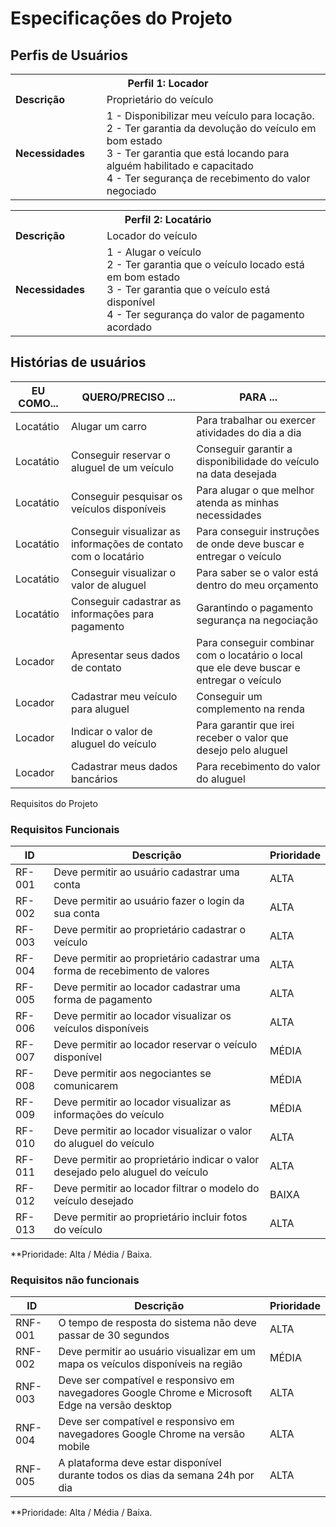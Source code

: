 # Especificações do Projeto


## Perfis de Usuários

<table>
<tbody>
<tr>
<th colspan="2">Perfil 1: Locador </th>
</tr>
<tr>
<td width="150px"><b>Descrição</b></td>
<td width="600px">
Proprietário do veículo 
</td>
</tr>
<tr>
<td><b>Necessidades</b></td>
<td>
1 - Disponibilizar meu veículo para locação.<br>
2 - Ter garantia da devolução do veículo em bom estado<br>
3 - Ter garantia que está locando para alguém habilitado e capacitado<br>
4 - Ter segurança de recebimento do valor negociado
</td>
</tr>
</tbody>
</table>

<table>
<tbody>
<tr>
<th colspan="2">Perfil 2: Locatário </th>
</tr>
<tr>
<td width="150px"><b>Descrição</b></td>
<td width="600px">
Locador do veículo
</td>
</tr>
<tr>
<td><b>Necessidades</b></td>
<td>
1 - Alugar o veículo<br>
2 - Ter garantia que o veículo locado está em bom estado<br>
3 - Ter garantia que o veículo está disponível<br>
4 - Ter segurança do valor de pagamento acordado
</td>
</tr>
</tbody>
</table>

## Histórias de usuários

|EU COMO...| QUERO/PRECISO ...|PARA ...|
|--------------------|------------------------------------|----------------------------------------|
| Locatátio | Alugar um carro | Para trabalhar ou exercer atividades do dia a dia |
| Locatátio | Conseguir reservar o aluguel de um veículo | Conseguir garantir a disponibilidade do veículo na data desejada |
| Locatátio | Conseguir pesquisar os veículos disponíveis | Para alugar o que melhor atenda as minhas necessidades |
| Locatátio | Conseguir visualizar as informações de contato com o locatário | Para conseguir instruções de onde deve buscar e entregar o veículo |
| Locatátio | Conseguir visualizar o valor de aluguel | Para saber se o valor está dentro do meu orçamento |
| Locatátio | Conseguir cadastrar as informações para pagamento | Garantindo o pagamento segurança na negociação |
| Locador | Apresentar seus dados de contato | Para conseguir combinar com o locatário o local que ele deve buscar e entregar o veículo |
| Locador | Cadastrar meu veículo para aluguel | Conseguir um complemento na renda |
| Locador | Indicar o valor de aluguel do veículo |  Para garantir que irei receber o valor que desejo pelo aluguel |
| Locador | Cadastrar meus dados bancários | Para recebimento do valor do aluguel |

Requisitos do Projeto

### Requisitos Funcionais

|ID    | Descrição   | Prioridade |
|------|-----------------------------------------|----|
|RF-001| Deve permitir ao usuário cadastrar uma conta | ALTA | 
|RF-002| Deve permitir ao usuário fazer o login da sua conta   | ALTA |
|RF-003| Deve permitir ao proprietário cadastrar o veículo   | ALTA |
|RF-004| Deve permitir ao proprietário cadastrar uma forma de recebimento de valores   | ALTA |
|RF-005| Deve permitir ao locador cadastrar uma forma de pagamento   | ALTA |
|RF-006| Deve permitir ao locador visualizar os veículos disponíveis   | ALTA |
|RF-007| Deve permitir ao locador reservar o veículo disponível   | MÉDIA |
|RF-008| Deve permitir aos negociantes se comunicarem   | MÉDIA |
|RF-009| Deve permitir ao locador visualizar as informações do veículo   | MÉDIA |
|RF-010| Deve permitir ao locador visualizar o valor do aluguel do veículo   | ALTA |
|RF-011| Deve permitir ao proprietário indicar o valor desejado pelo aluguel do veículo   | ALTA |
|RF-012| Deve permitir ao locador filtrar o modelo do veículo desejado   | BAIXA |
|RF-013| Deve permitir ao proprietário incluir fotos do veículo   | ALTA |

**Prioridade: Alta / Média / Baixa. 

### Requisitos não funcionais

|ID    | Descrição   | Prioridade |
|------|-----------------------------------------|----|
|RNF-001| O tempo de resposta do sistema não deve passar de 30 segundos | ALTA | 
|RNF-002| Deve permitir ao usuário visualizar em um mapa os veículos disponíveis na região   | MÉDIA |
|RNF-003| Deve ser compatível e responsivo em navegadores Google Chrome e Microsoft Edge na versão desktop   | ALTA |
|RNF-004| Deve ser compatível e responsivo em navegadores Google Chrome na versão mobile   | ALTA |
|RNF-005| A plataforma deve estar disponível durante todos os dias da semana 24h por dia   | ALTA |

**Prioridade: Alta / Média / Baixa. 
